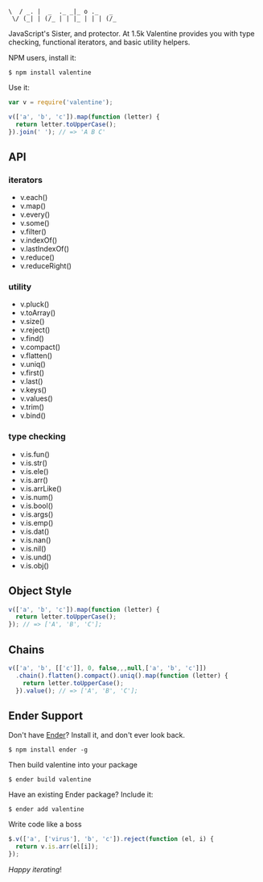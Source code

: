     \  / _. |  _  ._ _|_ o ._   _
     \/ (_| | (/_ | | |_ | | | (/_

JavaScript's Sister, and protector. At 1.5k Valentine provides you with type checking, functional iterators, and basic utility helpers.

NPM users, install it:

    $ npm install valentine

Use it:

``` js
var v = require('valentine');

v(['a', 'b', 'c']).map(function (letter) {
  return letter.toUpperCase();
}).join(' '); // => 'A B C'
```

API
---

<h3>iterators</h3>

  * v.each()
  * v.map()
  * v.every()
  * v.some()
  * v.filter()
  * v.indexOf()
  * v.lastIndexOf()
  * v.reduce()
  * v.reduceRight()

<h3>utility</h3>

  * v.pluck()
  * v.toArray()
  * v.size()
  * v.reject()
  * v.find()
  * v.compact()
  * v.flatten()
  * v.uniq()
  * v.first()
  * v.last()
  * v.keys()
  * v.values()
  * v.trim()
  * v.bind()

<h3>type checking</h3>

  * v.is.fun()
  * v.is.str()
  * v.is.ele()
  * v.is.arr()
  * v.is.arrLike()
  * v.is.num()
  * v.is.bool()
  * v.is.args()
  * v.is.emp()
  * v.is.dat()
  * v.is.nan()
  * v.is.nil()
  * v.is.und()
  * v.is.obj()

Object Style
------

``` js
v(['a', 'b', 'c']).map(function (letter) {
  return letter.toUpperCase();
}); // => ['A', 'B', 'C'];
```

Chains
------

``` js
v(['a', 'b', [['c']], 0, false,,,null,['a', 'b', 'c']])
  .chain().flatten().compact().uniq().map(function (letter) {
    return letter.toUpperCase();
  }).value(); // => ['A', 'B', 'C'];
```

Ender Support
-------------
Don't have [Ender](http://ender.no.de)? Install it, and don't ever look back.

    $ npm install ender -g

Then build valentine into your package

    $ ender build valentine

Have an existing Ender package? Include it:

    $ ender add valentine

Write code like a boss

``` js
$.v(['a', ['virus'], 'b', 'c']).reject(function (el, i) {
  return v.is.arr(el[i]);
});
```

*Happy iterating*!
